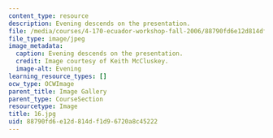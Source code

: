 ```yaml
---
content_type: resource
description: Evening descends on the presentation.
file: /media/courses/4-170-ecuador-workshop-fall-2006/88790fd6e12d814df1d96720a8c45222_16.jpg
file_type: image/jpeg
image_metadata:
  caption: Evening descends on the presentation.
  credit: Image courtesy of Keith McCluskey.
  image-alt: Evening
learning_resource_types: []
ocw_type: OCWImage
parent_title: Image Gallery
parent_type: CourseSection
resourcetype: Image
title: 16.jpg
uid: 88790fd6-e12d-814d-f1d9-6720a8c45222
---
```

